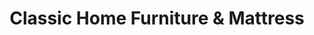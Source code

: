 ---
title: "Classic Home Furniture & Mattress"
url: /southaven/classic-home-furniture-and-mattress/
shop: furniture
---